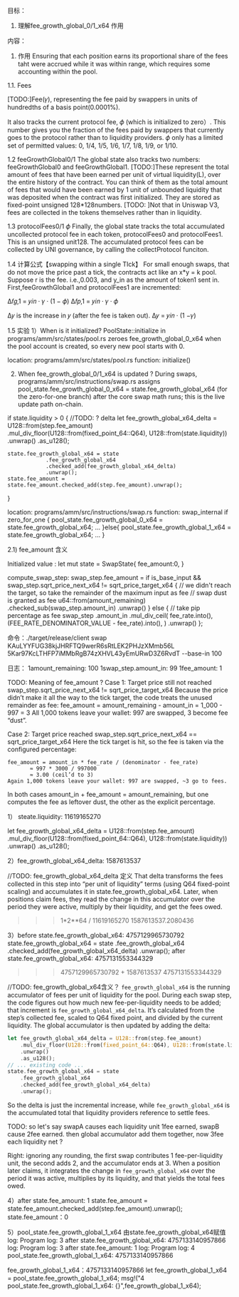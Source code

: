 目标：
1. 理解fee_growth_global_0/1_x64 作用

内容：
1. 作用
Ensuring that each position earns its proportional share of the fees taht were accrued while it was within range, which requires some accounting within the pool. 

1.1. Fees

[TODO:]Fee(𝛾), representing the fee paid by swappers in units of hundredths of a basis point(0.0001%).

It also tracks the current protocol fee, 𝜙 (which is initialized to zero）. 
This number gives you the fraction of the fees paid by swappers that currently goes to the protocol rather than to liquidity providers.  𝜙 only has a limited set of permitted values: 0, 1/4, 1/5, 1/6, 1/7, 1/8, 1/9, or 1/10.

1.2 feeGrowthGlobal0/1
The global state also tracks two numbers: feeGrowthGlobal0 and feeGrowthGlobal1. 
[TODO:]These represent the total amount of fees that have been earned per unit of virtual liquidity(L), over the entire history of the contract. 
You can think of them as the total amount of fees that would have been earned by 1 unit of unbounded liquidity that was deposited when the contract was first initialized.
They are stored as fixed-point unsigned 128*128numbers. 
[TODO: ]Not that in Uniswap V3, fees are collected in the tokens themselves rather than in liquidity.


1.3 protocolFees0/1 𝜙 
Finally, the global state tracks the total accumulated uncollected protocol fee in each token, protocolFees0 and protocolFees1. This is an unsigned unit128. The accumulated protocol fees can be collected by UNI governance, by calling the collectProtocol funciton.


1.4 计算公式【swapping within a single TIck】
For small enough swaps, that do not move the price past a tick, the contracts act like an x*y = k pool. 
Suppose r is the fee. i.e.,0.003, and y_in as the amount of token1 sent in.
First,feeGrowthGlobal1 and protocolFees1 are incremented:

Δ𝑓𝑔,1 = 𝑦𝑖𝑛 · 𝛾 · (1 − 𝜙)
Δ𝑓𝑝,1 = 𝑦𝑖𝑛 · 𝛾 · 𝜙 

Δ𝑦 is the increase in 𝑦 (after the fee is taken out).
Δ𝑦 = 𝑦𝑖𝑛 · (1 −𝛾)


1.5 实验
1）When is it initialized?
PoolState::initialize in programs/amm/src/states/pool.rs zeroes fee_growth_global_0_x64 when the pool account is created, so every new pool starts with 0.

location: programs/amm/src/states/pool.rs
function:  initialize()


2) When fee_growth_global_0/1_x64 is updated ?
During swaps, programs/amm/src/instructions/swap.rs assigns pool_state.fee_growth_global_0_x64 = state.fee_growth_global_x64 (for the zero-for-one branch) after the core swap math runs; this is the live update path on-chain.


if state.liquidity > 0 {
    //TODO: ? delta 
    let fee_growth_global_x64_delta = U128::from(step.fee_amount)
                .mul_div_floor(U128::from(fixed_point_64::Q64), U128::from(state.liquidity))
                .unwrap()
                .as_u128();

    state.fee_growth_global_x64 = state
                .fee_growth_global_x64
                .checked_add(fee_growth_global_x64_delta)
                .unwrap();
    state.fee_amount = state.fee_amount.checked_add(step.fee_amount).unwrap();
  }

location: programs/amm/src/instructions/swap.rs
function: swap_internal 
   if zero_for_one {
        pool_state.fee_growth_global_0_x64 = state.fee_growth_global_x64;
        ...
   }else{
        pool_state.fee_growth_global_1_x64 = state.fee_growth_global_x64;
        ...
   }

2.1) fee_amount 含义

Initialized value : 
let mut state = SwapState{
    fee_amount:0,
}

compute_swap_step:
  swap_step.fee_amount =
        if is_base_input && swap_step.sqrt_price_next_x64 != sqrt_price_target_x64 {
            // we didn't reach the target, so take the remainder of the maximum input as fee
            // swap dust is granted as fee
            u64::from(amount_remaining)
                .checked_sub(swap_step.amount_in)
                .unwrap()
        } else {
            // take pip percentage as fee
            swap_step
                .amount_in
                .mul_div_ceil(
                    fee_rate.into(),
                    (FEE_RATE_DENOMINATOR_VALUE - fee_rate).into(),
                )
                .unwrap()
        };

命令：./target/release/client swap KAuLYYFUG38kjJHRFTQ9werR6sRtLEK2PHJzXMmb56L 5Kar97KcLTHFP7iMMbRgB74zXHVL43yEmURwD3Z6RvdT  --base-in 100

日志： 
1amount_remaining: 100
1swap_step.amount_in: 99
1fee_amount: 1

TODO: Meaning of fee_amount ?
Case 1: Target price still not reached
    swap_step.sqrt_price_next_x64 != sqrt_price_target_x64
    Because the price didn’t make it all the way to the tick target, the code treats the unused remainder as fee:
    fee_amount = amount_remaining - amount_in
            = 1_000 - 997
            = 3
    All 1,000 tokens leave your wallet: 997 are swapped, 3 become fee “dust”.

Case 2: Target price reached
    swap_step.sqrt_price_next_x64 == sqrt_price_target_x64
    Here the tick target is hit, so the fee is taken via the configured percentage:
   
    fee_amount = amount_in * fee_rate / (denominator - fee_rate)
           ≈ 997 * 3000 / 997000
           ≈ 3.00 (ceil’d to 3)
    Again 1,000 tokens leave your wallet: 997 are swapped, ~3 go to fees.
In both cases amount_in + fee_amount = amount_remaining, but one computes the fee as leftover dust, the other as the explicit percentage.



1） steate.liquidity: 11619165270

let fee_growth_global_x64_delta = U128::from(step.fee_amount)
                .mul_div_floor(U128::from(fixed_point_64::Q64), U128::from(state.liquidity))
                .unwrap()
                .as_u128();

2）fee_growth_global_x64_delta: 1587613537

//TODO: fee_growth_global_x64_delta 定义
That delta transforms the fees collected in this step into “per unit of liquidity” terms (using Q64 fixed-point scaling) and accumulates it in state.fee_growth_global_x64. Later, when positions claim fees, they read the change in this accumulator over the period they were active, multiply by their liquidity, and get the fees owed.

>>> 1*2**64 / 11619165270
1587613537.2080436

3）before state.fee_growth_global_x64: 4757129965730792
 state.fee_growth_global_x64 = state
                .fee_growth_global_x64
                .checked_add(fee_growth_global_x64_delta)
                .unwrap();
after state.fee_growth_global_x64: 4757131553344329
>>> 4757129965730792 + 1587613537
4757131553344329

//TODO: fee_growth_global_x64含义？
`fee_growth_global_x64` is the running accumulator of fees per unit of liquidity for the pool. During each swap step, the code figures out how much new fee-per-liquidity needs to be added; that increment is `fee_growth_global_x64_delta`. It’s calculated from the step’s collected fee, scaled to Q64 fixed point, and divided by the current liquidity. The global accumulator is then updated by adding the delta:
```376:385:programs/amm/src/instructions/swap.rs
let fee_growth_global_x64_delta = U128::from(step.fee_amount)
    .mul_div_floor(U128::from(fixed_point_64::Q64), U128::from(state.liquidity))
    .unwrap()
    .as_u128();
// ... existing code ...
state.fee_growth_global_x64 = state
    .fee_growth_global_x64
    .checked_add(fee_growth_global_x64_delta)
    .unwrap();
```
So the delta is just the incremental increase, while `fee_growth_global_x64` is the accumulated total that liquidity providers reference to settle fees.

TODO: so let's say swapA causes each liquidity unit 1fee earned, swapB cause 2fee earned.  then global accumulator add them together, now 3fee each liquidity net ?

Right: ignoring any rounding, the first swap contributes 1 fee-per-liquidity unit, the second adds 2, and the accumulator ends at 3. When a position later claims, it integrates the change in `fee_growth_global_x64` over the period it was active, multiplies by its liquidity, and that yields the total fees owed.


4）after state.fee_amount: 1
state.fee_amount = state.fee_amount.checked_add(step.fee_amount).unwrap();
state.fee_amount：0

5）pool_state.fee_growth_global_1_x64 由state.fee_growth_global_x64赋值
log: Program log: 3 after state.fee_growth_global_x64: 4757133140957866
log: Program log: 3 after state.fee_amount: 1
log: Program log: 4 pool_state.fee_growth_global_1_x64: 4757133140957866

fee_growth_global_1_x64：4757133140957866
let fee_growth_global_1_x64 = pool_state.fee_growth_global_1_x64;
msg!("4 pool_state.fee_growth_global_1_x64: {}",fee_growth_global_1_x64);       



